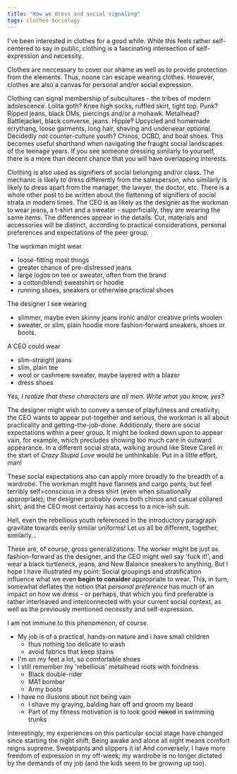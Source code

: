 ```yaml
---
title: "How we dress and social signaling"
tags: clothes sociology
---
```


I've been interested in clothes for a good while. While this feels rather 
self-centered to say in public, clothing is a fascinating intersection
of self-expression and necessity.

Clothes are neccessary to cover our shame as well as to provide protection
from the elements. Thus, noone can escape wearing clothes. However, 
clothes are also a canvas for personal and/or social expression.

Clothing can signal membership of subcultures - the tribes of modern
adolescence. Lolita goth? Knee high socks, ruffled skirt, tight top. Punk?
Ripped jeans, black DMs, piercings and/or a mohawk. Metalhead? Battlejacket,
black converse, jeans. Hippie? Upcycled and homemade errythang, loose garments,
long hair, shaving and underwear optional. Decidedly *not* counter-culture
youth? Chinos, OCBD, and boat shoes. This becomes useful shorthand when
navigating the fraught social landscapes of the teenage years. If you see
someone dressing similarly to yourself, there is a more than decent chance that
you will have overlapping interests.

Clothing is also used as signifiers of social belonging and/or class. The
mechanic is likely to dress differently from the salesperson, who similarly is
likely to dress apart from the manager, the lawyer, the doctor, etc. There is
a whole other post to be written about the flattening of signifiers of social
strata in modern times. The CEO is as likely as the designer as the workman to wear jeans, a t-shirt and a sweater - superficially, they are wearing the same
items. The differences appear in the details. Cut, materials and accessories
will be distinct, according to practical considerations, personal preferences
and expectations of the peer group.

The workman might wear

- loose-fitting most things
- greater chance of pre-distressed jeans 
- large logos on tee or sweater, often from the brand 
- a cotton(blend) sweatshirt or hoodie 
- running shoes, sneakers or otherwise practical shoes

The designer I see wearing

- slimmer, maybe even skinny jeans ironic and/or creative prints woolen
- sweater, or slim, plain hoodie more fashion-forward sneakers, shoes or boots. 

A CEO could wear

- slim-straight jeans
- slim, plain tee
- wool or cashmere sweater, maybe layered with a blazer
- dress shoes

*Yes, I realize that these characters are all men. Write what you know, yes?*

The designer might wish to convey a sense of playfulness and creativity; the CEO wants to appear put-together and serious,
the workman is all about practicality and getting-the-job-done. Additionaly, there are social expectations within a peer
group. It might be looked down upon to appear vain, for example, which precludes showing too much care in outward appearance. In a different social strata, walking around like Steve Carell in the start of *Crazy Stupid Love*
would be unthinkable. Put in a little effort, man!

These social expectations also can apply more broadly to the breadth of a wardrobe. The workman might have flannels and cargo pants, but feel terribly self=conscious in a dress shirt (even when situationally appropriate); the designer probably owns both chinos and casual collared shirt; and the CEO most certainly has access to a nice-ish suit.

Hell, even the rebellious youth referenced in the introductory paragraph
gravitate towards eerily similar uniforms! Let us all be different, together,
similarly...

These are, of course, gross generalizations. The worker might be just as fashion-forward as the designer, and the CEO
might well say 'fuck it!', and wear a black turtleneck, jeans, and New Balance sneakers to anything. But I hope I have 
illustrated my point: Social groupings and stratification influence what we even **begin to consider** appropriate to wear.
This, in turn, somewhat deflates the notion that *personal preference* has much of an impact on how we dress - or perhaps,
that which you find preferable is rather interleaved and interconnected with your current social context, as well as the previously mentioned necessity and self-expression.

I am not immune to this phenomenon, of course.
* My job is of a practical, hands-on nature and i have small children
    * thus nothing too delicate to wash
    * avoid fabrics that keep stains
* I'm on my feet a lot, so comfortable shoes
* I still remember my 'rebellious' metalhead roots with fondness
    * Black double-rider
    * MA1 bomber
    * Army boots
* I have no illusions about not being vain
    * I shave my graying, balding hair off and groom my beard
    * Part of my fitness motivation is to look good ~~naked~~ in swimming trunks

Interestingly, my experiences on this particular social stage have changed since starting the night shift. Being awake and alone all night means comfort reigns supreme. Sweatpants and slippers it is! And conversely, I have more freedom of expression in my off-week; my wardrobe is no longer dictated by the demands of my job (and the kids seem to be growing up too).
